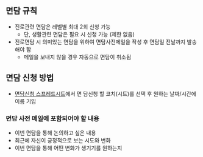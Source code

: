 ## 면담 규칙
- 진로관련 면담은 레벨별 최대 2회 신청 가능
  - 단, 생활관련 면담은 필요 시 신청 가능 (제한 없음)
- 진로면담 시 의미있는 면담을 위하여 면담사전메일을 작성 후 면담일 전날까지 발송해야 함
  - 메일을 보내지 않을 경우 자동으로 면담이 취소됨

## 면담 신청 방법
- [면담신청 스프레드시트](https://docs.google.com/spreadsheets/d/1w9-XfxivG5MIZJPJM-JoVGL_YwBelbX69eza1i7A8_Y/edit?usp=sharing)에서 면
담신청 할 코치(시트)를 선택 후 원하는 날짜/시간에 이름 기입

### 면담 사전 메일에 포함되어야 할 내용
- 이번 면담을 통해 논의하고 싶은 내용
- 최근에 자신이 긍정적으로 보는 시도와 변화
- 이번 면담을 통해 어떤 변화가 생기기를 원하는지
